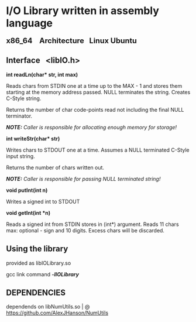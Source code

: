 # I/O Library written in assembly language 
<span style="font-size:20px; font-weight: bold;">x86_64 &nbsp;&nbsp; Architecture &nbsp;&nbsp;Linux Ubuntu </span>

## Interface &nbsp;&nbsp;<libIO.h>

__int readLn(char* str, int max)__

Reads chars from STDIN one at a time up to the MAX - 1 and stores them starting at the memory address passed. NULL terminates the string. Creates C-Style string.

Returns the number of char code-points read not including the final NULL terminator.

*__NOTE:__* *Caller is responsible for allocating enough memory for storage!*

__int writeStr(char* str)__

Writes chars to STDOUT one at a time. Assumes a NULL terminated C-Style input string.

Returns the number of chars written out.

*__NOTE:__* *Caller is responsible for passing NULL terminated string!*

__void putInt(int n)__

Writes a signed int to STDOUT 

__void getInt(int *n)__

Reads a signed int from STDIN stores in (int*) argument. Reads 11 chars max: optional - sign and 10 digits. Excess chars will be discarded.

## Using the library

provided as libIOLibrary.so

gcc link command *__-lIOLibrary__* 

## DEPENDENCIES
dependends on libNumUtils.so | @ https://github.com/AlexJHanson/NumUtils